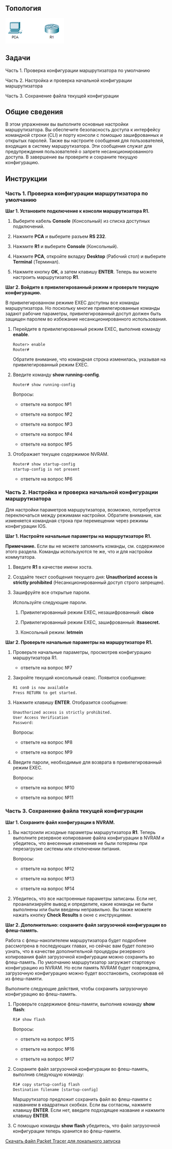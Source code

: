 ## Топология

![](./assets/topology.png)

## Задачи

Часть 1. Проверка конфигурации маршрутизатора по умолчанию

Часть 2. Настройка и проверка начальной конфигурации маршрутизатора

Часть 3. Сохранение файла текущей конфигурации

## Общие сведения

В этом упражнении вы выполните основные настройки маршрутизатора. Вы обеспечите безопасность доступа к интерфейсу командной строки (CLI) и порту консоли с помощью зашифрованных и открытых паролей. Также вы настроите сообщения для пользователей, входящих в систему маршрутизатора. Эти сообщения служат для предупреждения пользователей о запрете несанкционированного доступа. В завершение вы проверите и сохраните текущую конфигурацию.

## Инструкции

### Часть 1. Проверка конфигурации маршрутизатора по умолчанию

**Шаг 1. Установите подключение к консоли маршрутизатора R1.**

1.  Выберите кабель **Console** (Консольный) из списка доступных подключений.

2.  Нажмите **PCA** и выберите разъем **RS 232**.

3.  Нажмите **R1** и выберите **Console** (Консольный).

4.  Нажмите **PCA**, откройте вкладку **Desktop** (Рабочий стол) и выберите **Terminal** (Терминал).

5.  Нажмите кнопку **OK**, а затем клавишу **ENTER**. Теперь вы можете настроить маршрутизатор **R1**.

**Шаг 2. Войдите в привилегированный режим и проверьте текущую конфигурацию.**

В привилегированном режиме EXEC доступны все команды маршрутизатора. Но поскольку многие привилегированные команды задают рабочие параметры, привилегированный доступ должен быть защищен паролем во избежание несанкционированного использования.

1.  Перейдите в привилегированный режим EXEC, выполнив команду **enable**.

    ```
    Router> enable
    Router#
    ```

    Обратите внимание, что командная строка изменилась, указывая на привилегированный режим EXEC.

2.  Введите команду **show running-config**.

    ```
    Router# show running-config
    ```

    Вопросы:

    - ответьте на вопрос №1

    - ответьте на вопрос №2

    - ответьте на вопрос №3

    - ответьте на вопрос №4

    - ответьте на вопрос №5

3.  Отображает текущее содержимое NVRAM.

    ```
    Router# show startup-config
    startup-config is not present
    ```

    - ответьте на вопрос №6

### Часть 2. Настройка и проверка начальной конфигурации маршрутизатора

Для настройки параметров маршрутизатора, возможно, потребуется переключаться между режимами настройки. Обратите внимание, как изменяется командная строка при перемещении через режимы конфигурации IOS.

**Шаг 1. Настройте начальные параметры на маршрутизаторе R1.**

**Примечание.** Если вы не можете запомнить команды, см. содержимое этого раздела. Команды используются те же, что и для настройки коммутатора.

1.  Введите **R1** в качестве имени хоста.

2.  Создайте текст сообщения текущего дня: **Unauthorized access is strictly prohibited** (Несанкционированный доступ строго запрещен).

3.  Зашифруйте все открытые пароли.

    Используйте следующие пароли.

    1.  Привилегированный режим EXEC, незашифрованный: **cisco**

    2.  Привилегированный режим EXEC, зашифрованный: **itsasecret.**

    3.  Консольный режим: **letmein**

**Шаг 2. Проверьте начальные параметры на маршрутизаторе R1.**

1.  Проверьте начальные параметры, просмотрев конфигурацию маршрутизатора R1.

    - ответьте на вопрос №7

2.  Закройте текущий консольный сеанс. Появится сообщение:

    ```
    R1 con0 is now available
    Press RETURN to get started.
    ```

3.  Нажмите клавишу **ENTER**. Отобразится сообщение:

    ```
    Unauthorized access is strictly prohibited.
    User Access Verification
    Password:
    ```

    Вопросы:

    - ответьте на вопрос №8

    - ответьте на вопрос №9

4.  Введите пароли, необходимые для возврата в привилегированный режим EXEC.

    Вопросы:

    - ответьте на вопрос №10

    - ответьте на вопрос №11

### Часть 3. Сохранение файла текущей конфигурации

**Шаг 1. Сохраните файл конфигурации в NVRAM.**

1.  Вы настроили исходные параметры маршрутизатора **R1**. Теперь выполните резервное копирование файла конфигурации в NVRAM и убедитесь, что внесенные изменения не были потеряны при перезагрузке системы или отключении питания.

    Вопросы:

    - ответьте на вопрос №12

    - ответьте на вопрос №13

    - ответьте на вопрос №14

2.  Убедитесь, что все настроенные параметры записаны. Если нет, проанализируйте вывод и определите, какие команды не были выполнены или были введены неправильно. Вы также можете нажать кнопку **Check Results** в окне с инструкциями.

**Шаг 2. Дополнительно: сохраните файл загрузочной конфигурации во флеш-память.**

Работа с флеш-накопителем маршрутизатора будет подробнее рассмотрена в последующих главах, но сейчас вам будет полезно узнать, что в качестве дополнительной процедуры резервного копирования файл загрузочной конфигурации можно сохранить во флеш-память. По умолчанию маршрутизатор загружает стартовую конфигурацию из NVRAM. Но если память NVRAM будет повреждена, загрузочную конфигурацию можно будет восстановить, скопировав её из флеш-памяти.

Выполните следующие действия, чтобы сохранить загрузочную конфигурацию во флеш-память.

1.  Проверьте содержимое флеш-памяти, выполнив команду **show flash**:

    ```
    R1# show flash
    ```

    Вопросы:

    - ответьте на вопрос №15

    - ответьте на вопрос №16

    - ответьте на вопрос №17

2.  Сохраните файл загрузочной конфигурации во флеш-память, выполнив следующую команду:

    ```
    R1# copy startup-config flash
    Destination filename [startup-config]
    ```

    Маршрутизатор предложит сохранить файл во флеш-памяти с названием в квадратных скобках. Если вы согласны, нажмите клавишу **ENTER**. Если нет, введите подходящее название и нажмите клавишу **ENTER**.

3.  С помощью команды **show flash** убедитесь, что файл загрузочной конфигурации теперь хранится во флеш-памяти.

[Скачать файл Packet Tracer для локального запуска](./assets/10.1.4-lab.pka)
